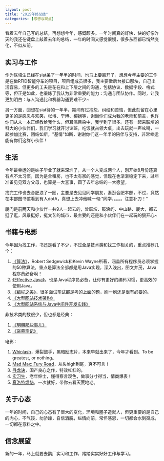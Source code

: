 ```yaml
---
layout: post
title: "2015年终总结"
categories: [感想与观点]
---
```


看着去年自己写的总结，再想想今年，感慨颇多。一年时间真的好快，快的好像昨天的我还在键盘上敲着去年的总结，一年的时间又感觉很慢，很多东西都已悄然变化，不似从前。

## 实习与工作
作为联培生已经在siat呆了一年半的时间，也马上要离开了，想想今年主要的工作是在做RFID智能停车的项目，项目组成员很多，我主要做后台接口那块，自己出活容易，但更多的工夫是花在和上下层之间的沟通，包括协议、数据字段、格式等，但正是如此，也锻炼了我认为非常重要的能力：沟通与团队协作。同时，让我更加明白：与人沟通比和机器沟通要难不少~

另一方面，回想在siat待的一年半，期间有过抱怨、纠结和苦恼，但此刻留在心里更多的是感恩与欢笑，张博、宁博、榕姐等，谢谢你们成为我的老师和前辈，也许你们从未一本正经教给我什么，但耳濡目染中，我学到了很多。还有一起来联培的科大的小伙伴们，我们学习就开讨论班，吃饭就占领大桌，出去玩就一声吆喝，一起参加比赛，团结如斯，"基情"如斯，谢谢你们这一年半的陪伴与支持，非常幸运能有你们这群小伙伴！

## 生活
今年最幸运的是妹子毕业了就来深圳了，从一个人变成两个人，刚开始8月份还真有点不太习惯，因为是合租房，也不太有家的感觉，但现在也渐渐稳定下来，过年准备见见双方父母，也算是一大喜事，圆了去年总结的一大愿望。

找完工作也去合肥浪了一圈，主要是去见见同学朋友，逛逛合肥本部，不过，竟然在本部图书馆看到有人dotA，真想上去冲他喊一句:"同学，。。。。注意补刀！"

厦门是前两天和小伙伴一共9人一起去的，曾厝垵、鼓浪屿、中山路、厦大，都去逛了逛，风景挺好，挺文艺的城市，最主要的还是和小伙伴们在一起玩的狠开心~

## 书籍与电影
今年因为找工作，书还是看了不少，不过全是技术类和找工作相关的，重点推荐几个：

1. [《算法》](http://book.douban.com/subject/10432347/)，Robert Sedgewick和Kevin Wayne所著，涵盖所有程序员必须掌握的50种算法，重点是算法全部都是用Java实现，深入浅出，图文并茂，Java程序员必备啊！
2. [《Effective Java》](http://book.douban.com/subject/3360807/)，也是Java程序员必备，让你有更好的编码习惯，更高效的使用Java。
3. [《编程之美》](http://book.douban.com/subject/3004255/)，很多面试笔试都是考的上面的题，刷一刷还是很有必要的。
4. [《大型网站技术架构》](http://book.douban.com/subject/25723064/)
5. [《大型网站系统与Java中间件开发实践》](http://book.douban.com/subject/25867042/)

非技术类的数很少，但也都是经典：

1. [《明朝那些事儿》](http://book.douban.com/subject/7163250/)
2. [《盗墓笔记》](http://book.douban.com/subject/6953273/)

电影：

1. [Whiplash](http://movie.douban.com/subject/25773932/)，爆裂鼓手，黑暗励志片，本来早就出来了，今年才看到。To be greatest, or nothing。
2. [Mad Max: Fury Road](http://movie.douban.com/subject/3592854/)，从头high到尾，爽不可言！
3. [寻龙诀](http://movie.douban.com/subject/3077412/)，国产良心之作，特效杠杠的。
4. [实习生](http://movie.douban.com/subject/10594965/)，老年绅士，懂得察言观色，做事分寸得当，情商爆表！
5. [夏洛特烦恼](http://movie.douban.com/subject/25964071/)，一次就好，带你去看天荒地老。

## 关于心态
一年的时间，自己的心态有了很大的变化，环境和圈子造就人，但更重要的是自己的内心，不气馁，勿骄躁，自信洒脱，纵情向前，常怀感恩，一切都会水到渠成，一切都在意料之中。

## 信念展望
新的一年，马上就要去鹅厂实习和工作，踏踏实实好好工作与学习。


